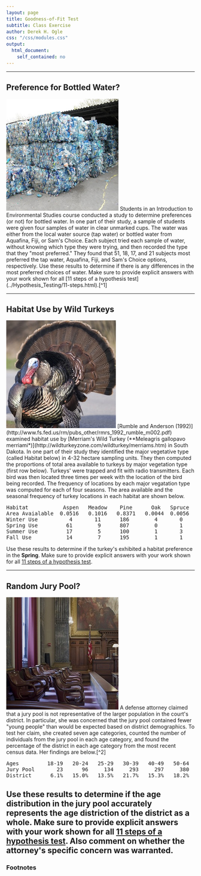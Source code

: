 ```yaml
---
layout: page
title: Goodness-of-Fit Test
subtitle: Class Exercise
author: Derek H. Ogle
css: "/css/modules.css"
output:
  html_document:
    self_contained: no
---
```


----

## Preference for Bottled Water?
<img src="../zimgs/bottled-water-waste.jpg" alt="Scales of Justice" class="img-right">
Students in an Introduction to Environmental Studies course conducted a study to determine preferences (or not) for bottled water.  In one part of their study, a sample of students were given four samples of water in clear unmarked cups.  The water was either from the local water source (tap water) or bottled water from Aquafina, Fiji, or Sam's Choice.  Each subject tried each sample of water, without knowing which type they were trying, and then recorded the type that they "most preferred."  They found that 51, 18, 17, and 21 subjects most preferred the tap water, Aquafina, Fiji, and Sam's Choice options, respectively.  Use these results to determine if there is any differences in the most preferred choices of water.  Make sure to provide explicit answers with your work shown for all [11 steps of a hypothesis test](../Hypothesis_Testing/11-steps.html).[^1]

----

## Habitat Use by Wild Turkeys
<img src="../zimgs/merriam-turkey.jpg" alt="Merriam's Turkey" class="img-right">
[Rumble and Anderson (1992)](http://www.fs.fed.us/rm/pubs_other/rmrs_1992_rumble_m002.pdf) examined habitat use by [Merriam's Wild Turkey (**Meleagris gallopavo merriami*)](http://wildturkeyzone.com/wildturkey/merriams.htm) in South Dakota.  In one part of their study they identified the major vegetative type (called Habitat below) in 4-32 hectare sampling units.  They then computed the proportions of total area available to turkeys by major vegetation type (first row below).  Turkeys' were trapped and fit with radio transmitters.  Each bird was then located three times per week with the location of the bird being recorded.  The frequency of locations by each major vegatation type was computed for each of four seasons.  The area available and the seasonal frequency of turkey locations in each habitat are shown below.

<pre>
Habitat           Aspen   Meadow    Pine      Oak   Spruce
Area Avaialable  0.0516   0.1016   0.8371   0.0044  0.0056
Winter Use          4       11      186        4       0         
Spring Use         61        9      807        0       1
Summer Use         17        5      100        1       3
Fall Use           14        7      195        1       1
</pre>

Use these results to determine if the turkey's exhibited a habitat preference in the **Spring**.  Make sure to provide explicit answers with your work shown for all [11 steps of a hypothesis test](../Hypothesis_Testing/11-steps.html).

----

## Random Jury Pool?
<img src="../zimgs/jury-box.jpg" alt="Jury Box" class="img-right">
A defense attorney claimed that a jury pool is not representative of the larger population in the court's district.  In particular, she was concerned that the jury pool contained fewer "young people" than would be expected based on district demographics.  To test her claim, she created seven age categories, counted the number of individuals from the jury pool in each age category, and found the percentage of the district in each age category from the most recent census data.  Her findings are below.[^2]

<pre>
Ages         18-19   20-24   25-29   30-39   40-49   50-64     65+
Jury Pool       23      96     134     293     297     380     113
District      6.1%   15.0%   13.5%   21.7%   15.3%   18.2%   10.2%
</pre>

Use these results to determine if the age distribution in the jury pool accurately represents the age distriction of the district as a whole.  Make sure to provide explicit answers with your work shown for all [11 steps of a hypothesis test](../Hypothesis_Testing/11-steps.html).  Also comment on whether the attorney's specific concern was warranted.
----

<h3>Footnotes</h3>

[^1]: This example is modified from [Lumsford and Fink (2010)](http://www.amstat.org/publications/jse/v18n1/lunsford.pdf)
[^2]: This example is modified from [these materials](http://www.unc.edu/~nielsen/soci708/mod9/soci708mod9_stata.pdf).
